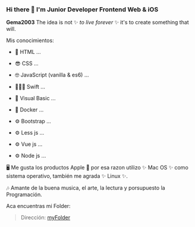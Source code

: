 ### Hi there 👋 I'm Junior Developer Frontend Web & iOS


**Gema2003** The idea is not ✨ _to live forever_ ✨ it's to create something that will.

Mis conocimientos:

- 🤪 HTML ...

- 😎 CSS ...

- 🤓 JavaScript (vanilla & es6) ...

- 👩🏼‍💻 Swift ...

- 🥸 Visual Basic ...

- 🐳 Docker ...

- ⚙️ Bootstrap ...

- ⚙️ Less js ...

- ⚙️ Vue js ...

- ⚙️ Node js ...


🖥 Me gusta los productos Apple  por esa razon utilizo ✨ Mac OS ✨  como sistema operativo, también me agrada ✨ Linux ✨.

🎶 Amante de la buena musica, el arte, la lectura y porsupuesto la Programación.

Aca encuentras mi Folder:

> Dirección:
[myFolder](https://gema2003.github.io/myFolder/)
